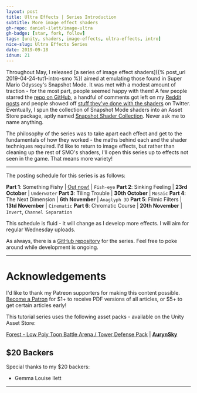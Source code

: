 ```yaml
---
layout: post
title: Ultra Effects | Series Introduction
subtitle: More image effect shaders
gh-repo: daniel-ilett/image-ultra
gh-badge: [star, fork, follow]
tags: [unity, shaders, image-effects, ultra-effects, intro]
nice-slug: Ultra Effects Series
date: 2019-09-18
idnum: 21
---
```


Throughout May, I released [a series of image effect shaders]({% post_url 2019-04-24-tut1-intro-smo %}) aimed at emulating those found in Super Mario Odyssey's Snapshot Mode. It was met with a modest amount of traction - for the most part, people seemed happy with them! A few people starred the [repo on GitHub](https://github.com/daniel-ilett/smo-shaders), a handful of comments got left on my [Reddit posts](https://www.reddit.com/r/gamedev/comments/bpc4qx/unity_shaders_nes_snes_game_boy_pixelation_and/) and people showed off [stuff they've done with the shaders](https://twitter.com/TheSarahChimera/status/1130235493919027200) on Twitter. Eventually, I spun the collection of Snapshot Mode shaders into an Asset Store package, aptly named [Snapshot Shader Collection](https://assetstore.unity.com/packages/vfx/shaders/fullscreen-camera-effects/snapshot-shader-collection-146666). Never ask me to name anything.

The philosophy of the series was to take apart each effect and get to the fundamentals of how they worked - the maths behind each and the shader techniques required. I'd like to return to image effects, but rather than cleaning up the rest of SMO's shaders, I'll open this series up to effects not seen in the game. That means more variety!

<hr/>

The posting schedule for this series is as follows:

**Part 1**: Something Fishy | [Out now!](https://danielilett.com/2019-10-17-tut3-1-something-fishy/) | `Fish-eye`
**Part 2**: Sinking Feeling |  **23rd October** | `Underwater`
**Part 3**: Tiling Trouble | **30th October** | `Mosaic`
**Part 4**: The Next Dimension | **6th November** | `Anaglyph 3D`
**Part 5**: Filmic Filters | **13td November** | `Cinematic`
**Part 6**: Chromatic Course | **20th November** | `Invert`, `Channel Separation`

This schedule is fluid - it will change as I develop more effects. I will aim for regular Wednesday uploads.

As always, there is a [GitHub repository](https://github.com/daniel-ilett/image-ultra) for the series. Feel free to poke around while development is ongoing.

<hr/>

# Acknowledgements

I'd like to thank my Patreon supporters for making this content possible. [Become a Patron](https://www.patreon.com/danielilett) for $1+ to receive PDF versions of all articles, or $5+ to get certain articles early!

This tutorial series uses the following asset packs - available on the Unity Asset Store:

[Forest - Low Poly Toon Battle Arena / Tower Defense Pack](https://assetstore.unity.com/packages/3d/environments/forest-low-poly-toon-battle-arena-tower-defense-pack-100080) | [**AurynSky**](https://assetstore.unity.com/publishers/17283)

## $20 Backers

Special thanks to my $20 backers:

- Gemma Louise Ilett

<hr/>
